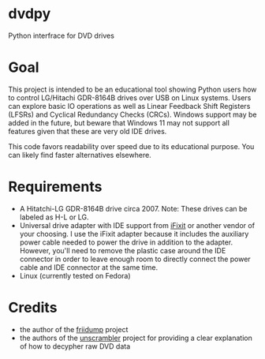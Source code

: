 # dvdpy
Python interfrace for DVD drives

# Goal

This project is intended to be an educational tool showing Python users how to control LG/Hitachi GDR-8164B drives over USB on Linux systems. Users can explore basic IO operations as well as Linear Feedback Shift Registers (LFSRs) and Cyclical Redundancy Checks (CRCs). Windows support may be added in the future, but beware that Windows 11 may not support all features given that these are very old IDE drives.

This code favors readability over speed due to its educational purpose. You can likely find faster alternatives elsewhere. 

# Requirements

* A Hitatchi-LG GDR-8164B drive circa 2007. Note: These drives can be labeled as H-L or LG.
* Universal drive adapter with IDE support from [iFixit](https://www.ifixit.com/products/universal-drive-adapter) or another vendor of your choosing. I use the iFixit adapter because it includes the auxiliary power cable needed to power the drive in addition to the adapter. However, you'll need to remove the plastic case around the IDE connector in order to leave enough room to directly connect the power cable and IDE connector at the same time. 
* Linux (currently tested on Fedora)


# Credits

* the author of the [friidump](https://github.com/bradenmcd/friidump) project
* the authors of the [unscrambler](https://github.com/saramibreak/unscrambler) project for providing a clear explanation of how to decypher raw DVD data
